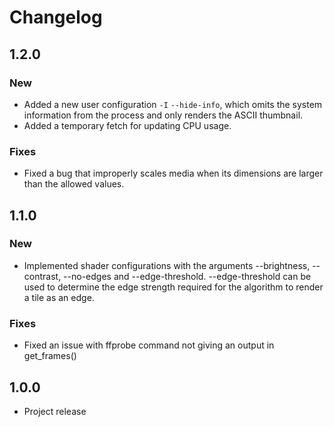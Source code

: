 # Changelog

## 1.2.0
### New
- Added a new user configuration `-I` `--hide-info`, which omits the system information from the process and only renders the ASCII thumbnail.
- Added a temporary fetch for updating CPU usage.

### Fixes
- Fixed a bug that improperly scales media when its dimensions are larger than the allowed values.

## 1.1.0
### New
- Implemented shader configurations with the arguments --brightness, --contrast, --no-edges and --edge-threshold. --edge-threshold can be used to determine the edge strength required for the algorithm to render a tile as an edge.

### Fixes
- Fixed an issue with ffprobe command not giving an output in get_frames()

## 1.0.0
- Project release